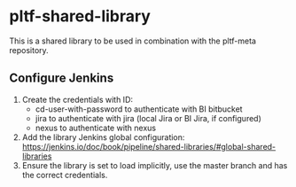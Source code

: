 # pltf-shared-library

This is a shared library to be used in combination with the pltf-meta repository.

## Configure Jenkins

1. Create the credentials with ID: 
    - cd-user-with-password to authenticate with BI bitbucket 
    - jira to authenticate with jira (local Jira or BI Jira, if configured)
    - nexus to authenticate with nexus
2. Add the library Jenkins global configuration: <https://jenkins.io/doc/book/pipeline/shared-libraries/#global-shared-libraries>
3. Ensure the library is set to load implicitly, use the master branch and has the correct credentials.
